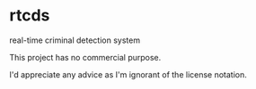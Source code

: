 # rtcds
 real-time criminal detection system



This project has no commercial purpose.

I'd appreciate any advice as I'm ignorant of the license notation.